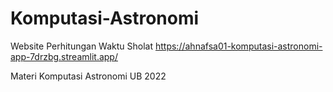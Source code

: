 # Komputasi-Astronomi
Website Perhitungan Waktu Sholat
https://ahnafsa01-komputasi-astronomi-app-7drzbg.streamlit.app/

Materi Komputasi Astronomi UB 2022
